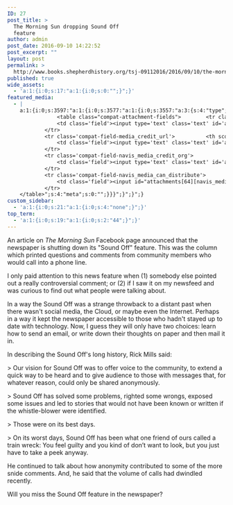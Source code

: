 ```yaml
---
ID: 27
post_title: >
  The Morning Sun dropping Sound Off
  feature
author: admin
post_date: 2016-09-10 14:22:52
post_excerpt: ""
layout: post
permalink: >
  http://www.books.shepherdhistory.org/tsj-09112016/2016/09/10/the-morning-sun-dropping-sound-off-feature/
published: true
wide_assets:
  - 'a:1:{i:0;s:17:"a:1:{i:0;s:0:"";}";}'
featured_media:
  - |
    a:1:{i:0;s:3597:"a:1:{i:0;s:3577:"a:1:{i:0;s:3557:"a:3:{s:4:"type";s:5:"image";s:10:"attachment";i:64;s:15:"attachment_data";a:33:{s:2:"id";i:64;s:5:"title";s:23:"cartoon-phone-guy-300px";s:8:"filename";s:27:"Cartoon-Phone-Guy-300px.png";s:3:"url";s:86:"http://news.shepherdhistory.org/wp-content/uploads/2016/09/Cartoon-Phone-Guy-300px.png";s:4:"link";s:49:"http://news.shepherdhistory.org/?attachment_id=64";s:3:"alt";s:0:"";s:6:"author";s:1:"1";s:11:"description";s:0:"";s:7:"caption";s:0:"";s:4:"name";s:23:"cartoon-phone-guy-300px";s:6:"status";s:7:"inherit";s:10:"uploadedTo";i:63;s:4:"date";i:1473478455000;s:8:"modified";i:1473478455000;s:9:"menuOrder";i:0;s:4:"mime";s:9:"image/png";s:4:"type";s:5:"image";s:7:"subtype";s:3:"png";s:4:"icon";s:68:"http://news.shepherdhistory.org/wp-includes/images/media/default.png";s:13:"dateFormatted";s:18:"September 10, 2016";s:6:"nonces";a:3:{s:6:"update";s:10:"aca786b7e1";s:6:"delete";s:10:"dcde446bed";s:4:"edit";s:10:"dca4bb4697";}s:8:"editLink";s:69:"http://news.shepherdhistory.org/wp-admin/post.php?post=64&action=edit";s:4:"meta";b:0;s:10:"authorName";s:5:"admin";s:14:"uploadedToLink";s:69:"http://news.shepherdhistory.org/wp-admin/post.php?post=63&action=edit";s:15:"uploadedToTitle";s:42:"The Morning Sun dropping Sound Off feature";s:15:"filesizeInBytes";i:28646;s:21:"filesizeHumanReadable";s:5:"28 KB";s:5:"sizes";a:2:{s:9:"thumbnail";a:4:{s:6:"height";i:140;s:5:"width";i:140;s:3:"url";s:94:"http://news.shepherdhistory.org/wp-content/uploads/2016/09/Cartoon-Phone-Guy-300px-140x140.png";s:11:"orientation";s:9:"landscape";}s:4:"full";a:4:{s:3:"url";s:86:"http://news.shepherdhistory.org/wp-content/uploads/2016/09/Cartoon-Phone-Guy-300px.png";s:6:"height";i:284;s:5:"width";i:186;s:11:"orientation";s:8:"portrait";}}s:6:"height";i:284;s:5:"width";i:186;s:11:"orientation";s:8:"portrait";s:6:"compat";a:2:{s:4:"item";s:1697:"<input type="hidden" name="attachments[64][menu_order]" value="0" /><p class="media-types media-types-required-info">Required fields are marked <span class="required">*</span></p>
    			<table class="compat-attachment-fields">		<tr class='compat-field-media_credit'>			<th scope='row' class='label'><label for='attachments-64-media_credit'><span class='alignleft'>Credit</span><br class='clear' /></label></th>
    			<td class='field'><input type='text' class='text' id='attachments-64-media_credit' name='attachments[64][media_credit]' value=''  /></td>
    		</tr>
    		<tr class='compat-field-media_credit_url'>			<th scope='row' class='label'><label for='attachments-64-media_credit_url'><span class='alignleft'>Credit URL</span><br class='clear' /></label></th>
    			<td class='field'><input type='text' class='text' id='attachments-64-media_credit_url' name='attachments[64][media_credit_url]' value=''  /></td>
    		</tr>
    		<tr class='compat-field-navis_media_credit_org'>			<th scope='row' class='label'><label for='attachments-64-navis_media_credit_org'><span class='alignleft'>Organization</span><br class='clear' /></label></th>
    			<td class='field'><input type='text' class='text' id='attachments-64-navis_media_credit_org' name='attachments[64][navis_media_credit_org]' value=''  /></td>
    		</tr>
    		<tr class='compat-field-navis_media_can_distribute'>			<th scope='row' class='label'><label for='attachments-64-navis_media_can_distribute'><span class='alignleft'>Can<br />distribute?</span><br class='clear' /></label></th>
    			<td class='field'><input id="attachments[64][navis_media_can_distribute]" name="attachments[64][navis_media_can_distribute]" type="checkbox" value="1"  /></td>
    		</tr>
    </table>";s:4:"meta";s:0:"";}}}";}";}";}
custom_sidebar:
  - 'a:1:{i:0;s:21:"a:1:{i:0;s:4:"none";}";}'
top_term:
  - 'a:1:{i:0;s:19:"a:1:{i:0;s:2:"44";}";}'
---
```

An article on *The Morning Sun* Facebook page announced that the newspaper is shutting down its "Sound Off" feature. This was the column which printed questions and comments from community members who would call into a phone line.

I only paid attention to this news feature when (1) somebody else pointed out a really controversial comment; or (2) if I saw it on my newsfeed and was curious to find out what people were talking about.

In a way the Sound Off was a strange throwback to a distant past when there wasn't social media, the Cloud, or maybe even the Internet. Perhaps in a way it kept the newspaper accessible to those who hadn't stayed up to date with technology. Now, I guess they will only have two choices: learn how to send an email, or write down their thoughts on paper and then mail it in.

In describing the Sound Off's long history, Rick Mills said:

&gt; Our vision for Sound Off was to offer voice to the community, to extend a quick way to be heard and to give audience to those with messages that, for whatever reason, could only be shared anonymously.

&gt; Sound Off has solved some problems, righted some wrongs, exposed some issues and led to stories that would not have been known or written if the whistle-blower were identified.

&gt; Those were on its best days.

&gt; On its worst days, Sound Off has been what one friend of ours called a train wreck: You feel guilty and you kind of don’t want to look, but you just have to take a peek anyway.

He continued to talk about how anonymity contributed to some of the more snide comments. And, he said that the volume of calls had dwindled recently.

Will you miss the Sound Off feature in the newspaper?